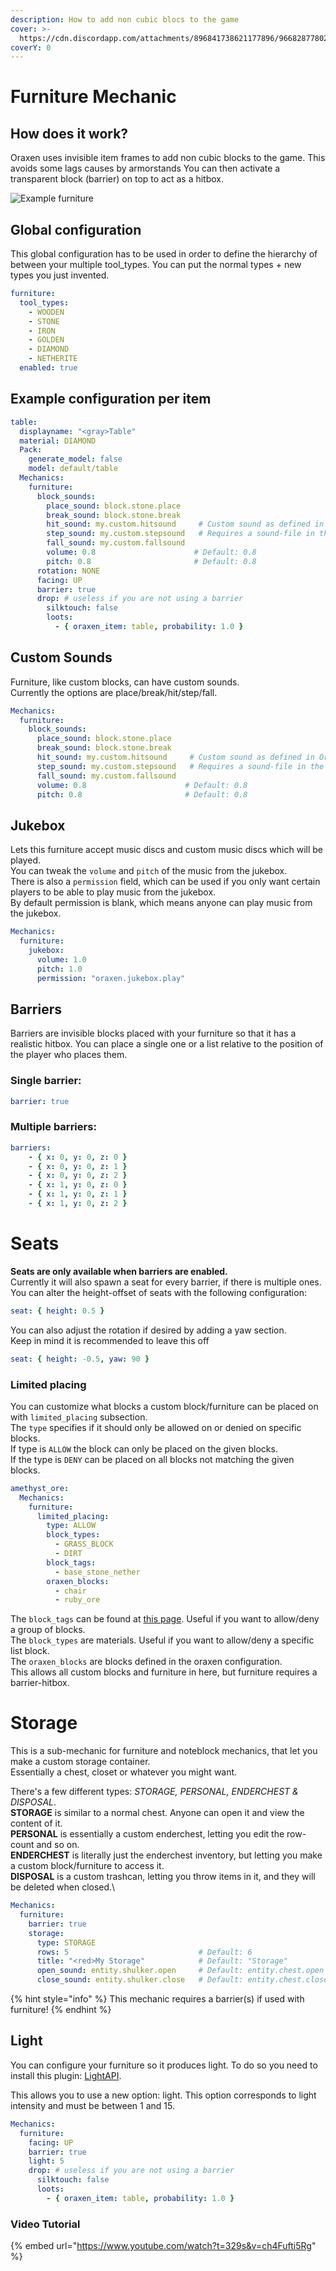 ```yaml
---
description: How to add non cubic blocs to the game
cover: >-
  https://cdn.discordapp.com/attachments/896841738621177896/966828778028417125/unknown.png
coverY: 0
---
```


# Furniture Mechanic

## How does it work?

Oraxen uses invisible item frames to add non cubic blocks to the game. This avoids some lags causes by armorstands You can then activate a transparent block (barrier) on top to act as a hitbox.

![Example furniture](<../../.gitbook/assets/image (3).png>)

## Global configuration

This global configuration has to be used in order to define the hierarchy of between your multiple tool\_types. You can put the normal types + new types you just invented.

```yaml
furniture:
  tool_types:
    - WOODEN
    - STONE
    - IRON
    - GOLDEN
    - DIAMOND
    - NETHERITE
  enabled: true
```

## Example configuration per item

```yaml
table:
  displayname: "<gray>Table"
  material: DIAMOND
  Pack:
    generate_model: false
    model: default/table
  Mechanics:
    furniture:
      block_sounds:
        place_sound: block.stone.place
        break_sound: block.stone.break
        hit_sound: my.custom.hitsound     # Custom sound as defined in Oraxen/sound.yml
        step_sound: my.custom.stepsound   # Requires a sound-file in the Oraxen/pack-folder aswell
        fall_sound: my.custom.fallsound
        volume: 0.8                      # Default: 0.8
        pitch: 0.8                       # Default: 0.8
      rotation: NONE
      facing: UP
      barrier: true
      drop: # useless if you are not using a barrier
        silktouch: false
        loots:
          - { oraxen_item: table, probability: 1.0 }
```
## Custom Sounds
Furniture, like custom blocks, can have custom sounds.  
Currently the options are place/break/hit/step/fall.
```yaml
Mechanics:
  furniture:
    block_sounds:
      place_sound: block.stone.place
      break_sound: block.stone.break
      hit_sound: my.custom.hitsound     # Custom sound as defined in Oraxen/sound.yml
      step_sound: my.custom.stepsound   # Requires a sound-file in the Oraxen/pack-folder aswell
      fall_sound: my.custom.fallsound
      volume: 0.8                      # Default: 0.8
      pitch: 0.8                       # Default: 0.8
```

## Jukebox
Lets this furniture accept music discs and custom music discs which will be played.\
You can tweak the `volume` and `pitch` of the music from the jukebox.\
There is also a `permission` field, which can be used if you only want certain players to be able to play music from the jukebox.\
By default permission is blank, which means anyone can play music from the jukebox.
```yaml
Mechanics:
  furniture:
    jukebox:
      volume: 1.0
      pitch: 1.0
      permission: "oraxen.jukebox.play"
```

## Barriers

Barriers are invisible blocks placed with your furniture so that it has a realistic hitbox. You can place a single one or a list relative to the position of the player who places them.

### Single barrier:

```yaml
barrier: true
```

### Multiple barriers:

```yaml
barriers:
    - { x: 0, y: 0, z: 0 }
    - { x: 0, y: 0, z: 1 }
    - { x: 0, y: 0, z: 2 }
    - { x: 1, y: 0, z: 0 }
    - { x: 1, y: 0, z: 1 }
    - { x: 1, y: 0, z: 2 }
```

# Seats
<b>Seats are only available when barriers are enabled.</b>  
Currently it will also spawn a seat for every barrier, if there is multiple ones.  
You can alter the height-offset of seats with the following configuration:  

```yaml
seat: { height: 0.5 }
```
You can also adjust the rotation if desired by adding a yaw section.  
Keep in mind it is recommended to leave this off
```yaml
seat: { height: -0.5, yaw: 90 }
```

### Limited placing
You can customize what blocks a custom block/furniture can be placed on with `limited_placing` subsection.  
The `type` specifies if it should only be allowed on or denied on specific blocks.  
If type is `ALLOW` the block can only be placed on the given blocks.  
If the type is `DENY` can be placed on all blocks not matching the given blocks.
```yaml
amethyst_ore:
  Mechanics:
    furniture:
      limited_placing:
        type: ALLOW
        block_types:
          - GRASS_BLOCK
          - DIRT
        block_tags:
          - base_stone_nether
        oraxen_blocks:
          - chair
          - ruby_ore
```

The `block_tags` can be found at [this page](https://minecraft.fandom.com/wiki/Tag#Block_tags). Useful if you want to allow/deny a group of blocks.  
The `block_types` are materials. Useful if you want to allow/deny a specific list block.  
The `oraxen_blocks` are blocks defined in the oraxen configuration.  
This allows all custom blocks and furniture in here, but furniture requires a barrier-hitbox.

# Storage
This is a sub-mechanic for furniture and noteblock mechanics, that let you make a custom storage container.\
Essentially a chest, closet or whatever you might want.

There's a few different types: _STORAGE, PERSONAL, ENDERCHEST & DISPOSAL_.\
**STORAGE** is similar to a normal chest. Anyone can open it and view the content of it.\
**PERSONAL** is essentially a custom enderchest, letting you edit the row-count and so on.\
**ENDERCHEST** is literally just the enderchest inventory, but letting you make a custom block/furniture to access it.\
**DISPOSAL** is a custom trashcan, letting you throw items in it, and they will be deleted when closed.\

```yaml
Mechanics:
  furniture:
    barrier: true
    storage:
      type: STORAGE
      rows: 5                             # Default: 6
      title: "<red>My Storage"            # Default: "Storage"
      open_sound: entity.shulker.open     # Default: entity.chest.open
      close_sound: entity.shulker.close   # Default: entity.chest.close
```
{% hint style="info" %}
This mechanic requires a barrier(s) if used with furniture!
{% endhint %}

## Light

You can configure your furniture so it produces light. To do so you need to install this plugin: [LightAPI](https://www.spigotmc.org/resources/lightapi.4510/).

This allows you to use a new option: light. This option corresponds to light intensity and must be between 1 and 15.

```yaml
Mechanics:
  furniture:
    facing: UP
    barrier: true
    light: 5
    drop: # useless if you are not using a barrier
      silktouch: false
      loots:
        - { oraxen_item: table, probability: 1.0 }
```

### Video Tutorial

{% embed url="https://www.youtube.com/watch?t=329s&v=ch4Fufti5Rg" %}
